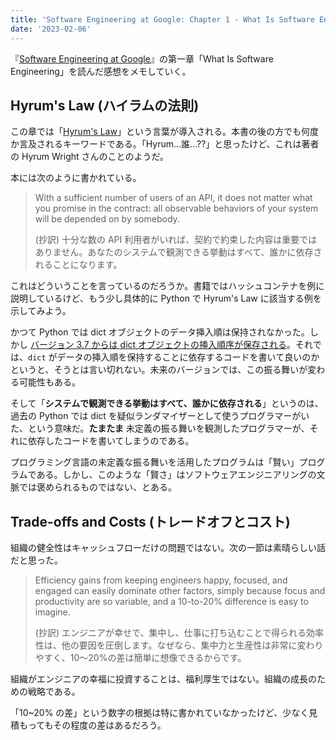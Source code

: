 ```yaml
---
title: 'Software Engineering at Google: Chapter 1 - What Is Software Engineering'
date: '2023-02-06'
---
```


『[Software Engineering at Google](https://learning.oreilly.com/library/view/software-engineering-at/9781492082781/)』の第一章「What Is Software Engineering」を読んだ感想をメモしていく。

## Hyrum's Law (ハイラムの法則)

この章では「[Hyrum's Law](https://www.hyrumslaw.com/)」という言葉が導入される。本書の後の方でも何度か言及されるキーワードである。「Hyrum...誰...??」と思ったけど、これは著者の Hyrum Wright さんのことのようだ。

本には次のように書かれている。

> With a sufficient number of users of an API, it does not matter what you promise in the contract: all observable behaviors of your system will be depended on by somebody.
> 
> (抄訳) 十分な数の API 利用者がいれば、契約で約束した内容は重要ではありません。あなたのシステムで観測できる挙動はすべて、誰かに依存されることになります。

これはどういうことを言っているのだろうか。書籍ではハッシュコンテナを例に説明しているけど、もう少し具体的に Python で Hyrum's Law に該当する例を示してみよう。

かつて Python では dict オブジェクトのデータ挿入順は保持されなかった。しかし [バージョン 3.7 からは dict オブジェクトの挿入順序が保存される](https://docs.python.org/ja/3/whatsnew/3.7.html)。それでは、`dict` がデータの挿入順を保持することに依存するコードを書いて良いのかというと、そうとは言い切れない。未来のバージョンでは、この振る舞いが変わる可能性もある。

そして「**システムで観測できる挙動はすべて、誰かに依存される**」というのは、過去の Python では dict を疑似ランダマイザーとして使うプログラマーがいた、という意味だ。**たまたま** 未定義の振る舞いを観測したプログラマーが、それに依存したコードを書いてしまうのである。

プログラミング言語の未定義な振る舞いを活用したプログラムは「賢い」プログラムである。しかし、このような「賢さ」はソフトウェアエンジニアリングの文脈では褒められるものではない、とある。

## Trade-offs and Costs (トレードオフとコスト)

組織の健全性はキャッシュフローだけの問題ではない。次の一節は素晴らしい話だと思った。

> Efficiency gains from keeping engineers happy, focused, and engaged can easily dominate other factors, simply because focus and productivity are so variable, and a 10-to-20% difference is easy to imagine.
> 
> (抄訳) エンジニアが幸せで、集中し、仕事に打ち込むことで得られる効率性は、他の要因を圧倒します。なぜなら、集中力と生産性は非常に変わりやすく、10～20%の差は簡単に想像できるからです。

組織がエンジニアの幸福に投資することは、福利厚生ではない。組織の成長のための戦略である。

「10~20% の差」という数字の根拠は特に書かれていなかったけど、少なく見積もってもその程度の差はあるだろう。


